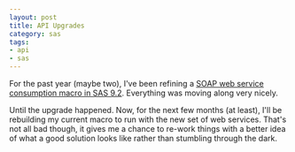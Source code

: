 ```yaml
---
layout: post
title: API Upgrades
category: sas
tags:
- api
- sas
---
```


For the past year (maybe two), I've been refining a [SOAP web service consumption macro in SAS 9.2](http://www.wuss.org/proceedings11/Papers_Koopmann_R_74832.pdf). Everything was moving along very nicely.

<!--more-->

Until the upgrade happened. Now, for the next few months (at least), I'll be rebuilding my current macro to run with the new set of web services. That's not all bad though, it gives me a chance to re-work things with a better idea of what a good solution looks like rather than stumbling through the dark.
